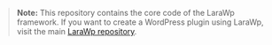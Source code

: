 > **Note:** This repository contains the core code of the LaraWp framework. If you want to create a WordPress plugin using LaraWp, visit the main [LaraWp repository](https://github.com/galabl/larawp).

